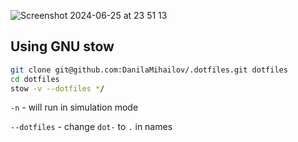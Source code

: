 ![Screenshot 2024-06-25 at 23 51 13](https://github.com/DanilaMihailov/.dotfiles/assets/1163040/e8a00dd2-05d0-4eff-83dc-e5cb40031213)


## Using GNU stow

```sh
git clone git@github.com:DanilaMihailov/.dotfiles.git dotfiles
cd dotfiles
stow -v --dotfiles */
```

`-n` - will run in simulation mode

`--dotfiles` - change `dot-` to `.` in names

